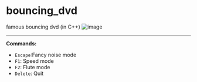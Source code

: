 # bouncing_dvd
famous bouncing dvd (in C++)
![image](https://github.com/user-attachments/assets/f24eaf3f-c2ba-4994-9bac-89aada2c8046)

---

__Commands:__
- `Escape`:Fancy noise mode
- `F1`: Speed mode
- `F2`: Flute mode
- `Delete`: Quit
